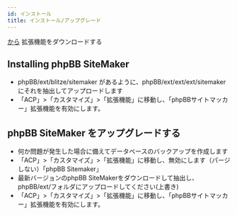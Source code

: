 ```yaml
---
id: インストール
title: インストール/アップグレード
---
```


[から](https://www.phpbb.com/customise/db/extension/phpbb_sitemaker_2/) 拡張機能をダウンロードする

## Installing phpBB SiteMaker

* phpBB/ext/blitze/sitemaker があるように、phpBB/ext/ext/ext/sitemaker にそれを抽出してアップロードします
* 「ACP」>「カスタマイズ」>「拡張機能」に移動し、「phpBBサイトマッカー」拡張機能を有効にします。

## phpBB SiteMaker をアップグレードする

* 何か問題が発生した場合に備えてデータベースのバックアップを作成します
* 「ACP」>「カスタマイズ」>「拡張機能」に移動し、無効にします（パージしない）「phpBB Sitemaker」
* 最新バージョンのphpBB SiteMakerをダウンロードして抽出し、phpBB/ext/フォルダにアップロードしてください(上書き)
* 「ACP」>「カスタマイズ」>「拡張機能」に移動し、「phpBBサイトマッカー」拡張機能を有効にします。
